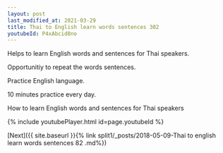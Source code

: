 ```yaml
---
layout: post
last_modified_at: 2021-03-29
title: Thai to English learn words sentences 302 
youtubeId: P4xAbcid8no
---
```

 
 
Helps to learn English words and sentences for Thai speakers.

Opportunitiy to repeat the words sentences. 

Practice English language. 
 
10 minutes practice every day. 
 
How to learn English words and sentences for Thai speakers 
 
{% include youtubePlayer.html id=page.youtubeId %}
 
 
[Next]({{ site.baseurl }}{% link  split1/_posts/2018-05-09-Thai to english learn words sentences 82 .md%})
 
